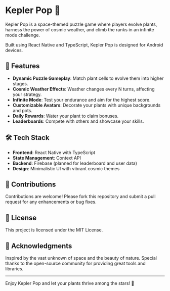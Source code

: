 # Kepler Pop 🌌

Kepler Pop is a space-themed puzzle game where players evolve plants, harness the power of cosmic weather, and climb the ranks in an infinite mode challenge.

Built using React Native and TypeScript, Kepler Pop is designed for Android devices.

## 🚀 Features

- **Dynamic Puzzle Gameplay**: Match plant cells to evolve them into higher stages.
- **Cosmic Weather Effects**: Weather changes every N turns, affecting your strategy.
- **Infinite Mode**: Test your endurance and aim for the highest score.
- **Customizable Avatars**: Decorate your plants with unique backgrounds and pots.
- **Daily Rewards**: Water your plant to claim bonuses.
- **Leaderboards**: Compete with others and showcase your skills.

## 🛠️ Tech Stack

- **Frontend**: React Native with TypeScript
- **State Management**: Context API
- **Backend**: Firebase (planned for leaderboard and user data)
- **Design**: Minimalistic UI with vibrant cosmic themes

## 🤝 Contributions

Contributions are welcome! Please fork this repository and submit a pull request for any enhancements or bug fixes.

## 📜 License

This project is licensed under the MIT License.

## 🌟 Acknowledgments

Inspired by the vast unknown of space and the beauty of nature.
Special thanks to the open-source community for providing great tools and libraries.

---

Enjoy Kepler Pop and let your plants thrive among the stars! 🌌
